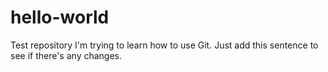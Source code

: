 # hello-world
Test repository
I'm trying to learn how to use Git.
Just add this sentence to see if there's any changes.
